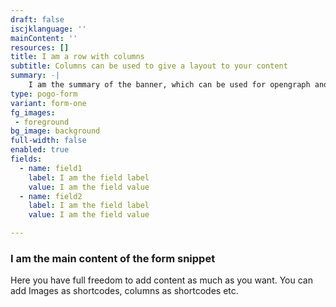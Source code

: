 ```yaml
---
draft: false
iscjklanguage: ''
mainContent: ''
resources: []
title: I am a row with columns
subtitle: Columns can be used to give a layout to your content
summary: -|
    I am the summary of the banner, which can be used for opengraph and SEO descriptions
type: pogo-form
variant: form-one
fg_images:
 - foreground
bg_image: background
full-width: false
enabled: true
fields:
  - name: field1
    label: I am the field label
    value: I am the field value
  - name: field2
    label: I am the field label
    value: I am the field value

---
```

### I am the main content of the form snippet

Here you have full freedom to add content as much as you want.
You can add  Images as shortcodes, columns as shortcodes etc.
